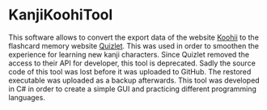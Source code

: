 # KanjiKoohiTool

This software allows to convert the export data of the website [Koohii](https://kanji.koohii.com/) to the flashcard memory website [Quizlet](https://quizlet.com/en-gb). This was used in order to smoothen the experience for learning new kanji characters. Since Quizlet removed the access to their API for developer, this tool is deprecated. Sadly the source code of this tool was lost before it was uploaded to GitHub. The restored executable was uploaded as a backup afterwards. This tool was developed in C# in order to create a simple GUI and practicing different programming languages.  
